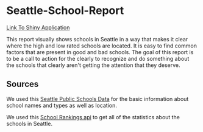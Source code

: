 # Seattle-School-Report
[Link To Shiny Application](https://ianwohlersuw.shinyapps.io/seattle-segregated/)

This report visually shows schools in Seattle in a way that makes it clear where the high and low rated schools are located. It is easy to find common factors that are present in good and bad schools. The goal of this report is to be a call to action for the clearly to recognize and do something about the schools that clearly aren't getting the attention that they deserve.

## Sources
We used this
[Seattle Public Schools Data](https://catalog.data.gov/dataset/public-schools-2d727)
for the basic information about school names and types as well as location.

We used this
[School Rankings api](https://developer.schooldigger.com/)
to get all of the statistics about the schools in Seattle.
